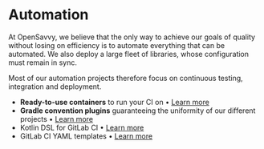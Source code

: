 # Automation

At OpenSavvy, we believe that the only way to achieve our goals of quality without losing on efficiency is to automate everything that can be automated. We also deploy a large fleet of libraries, whose configuration must remain in sync.

Most of our automation projects therefore focus on continuous testing, integration and deployment.

<div class="grid cards" markdown>

- **Ready-to-use containers** to run your CI on • [Learn more](containers.md)
- **Gradle convention plugins** guaranteeing the uniformity of our different projects • [Learn more](gradle-conventions.md)
- Kotlin DSL for GitLab CI • [Learn more](gitlab-kts.md)
- GitLab CI YAML templates • [Learn more](gitlab-templates.md)

</div>
